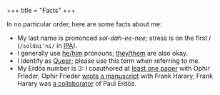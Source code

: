 
+++
title = "Facts"
+++

In no particular order, here are some facts about me:

- My last name is prononced *sol-dah-ee-nee*; stress is on the first *i* (`/soldai'ni/` in [IPA](https://en.wikipedia.org/wiki/Help:IPA/Italian)).
- I generally use [he/him](https://pronoun.is/he/him) pronouns; [they/them](https://pronoun.is/they/them) are also okay.
- I identify as [Queer](https://en.wikipedia.org/wiki/Queer); please use this term when referring to me.
- My Erdös number is 3: I coauthored at [least one paper](https://doi.org/10.1007/978-3-319-16354-3_59) with Ophir Frieder, Ophir Frieder [wrote a manuscript](https://doi.org/10.1080/00207160211287) with Frank Harary, Frank Harary was [a collaborator](https://doi.org/10.1112/S0025579300005222) of Paul Erdös.
